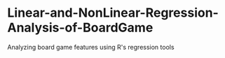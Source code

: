 # Linear-and-NonLinear-Regression-Analysis-of-BoardGame
Analyzing board game features using R's regression tools
